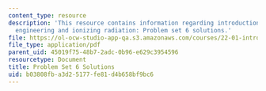 ```yaml
---
content_type: resource
description: 'This resource contains information regarding introduction to nuclear
  engineering and ionizing radiation: Problem set 6 solutions.'
file: https://ol-ocw-studio-app-qa.s3.amazonaws.com/courses/22-01-introduction-to-nuclear-engineering-and-ionizing-radiation-fall-2016/b03808fba3d25177fe81d4b658bf9bc6_MIT22_01F16_ProblemSet6Sol.pdf
file_type: application/pdf
parent_uid: 45019f75-48b7-2adc-0b96-e629c3954596
resourcetype: Document
title: Problem Set 6 Solutions
uid: b03808fb-a3d2-5177-fe81-d4b658bf9bc6
---
```

